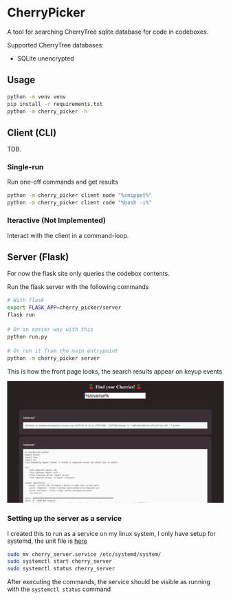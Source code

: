 # CherryPicker

A tool for searching CherryTree sqlite database for code in codeboxes.

Supported CherryTree databases:

- SQLite unencrypted

## Usage

```bash
python -m venv venv
pip install -r requirements.txt
python -m cherry_picker -h
```

## Client (CLI)

TDB.

### Single-run

Run one-off commands and get results

```bash
python -m cherry_picker client node "%snippet%"
python -m cherry_picker client code "%bash -i%"
```

### Iteractive (Not Implemented)

Interact with the client in a command-loop.

## Server (Flask)

For now the flask site only queries the codebox contents.

Run the flask server with the following commands

```bash
# With flask
export FLASK_APP=cherry_picker/server
flask run

# Or an easier way with this
python run.py

# Or run it from the main entrypoint
python -m cherry_picker server
```

This is how the front page looks, the search results appear on keyup events

![Search results](assets/search-results.png)

### Setting up the server as a service

I created this to run as a service on my linux system, I only have setup for systemd,
the unit file is [here](cherry_server.service)

```bash
sudo mv cherry_server.service /etc/systemd/system/
sudo systemctl start cherry_server
sudo systemctl status cherry_server
```

After executing the commands, the service should be visible as running with
the `systemctl status` command
